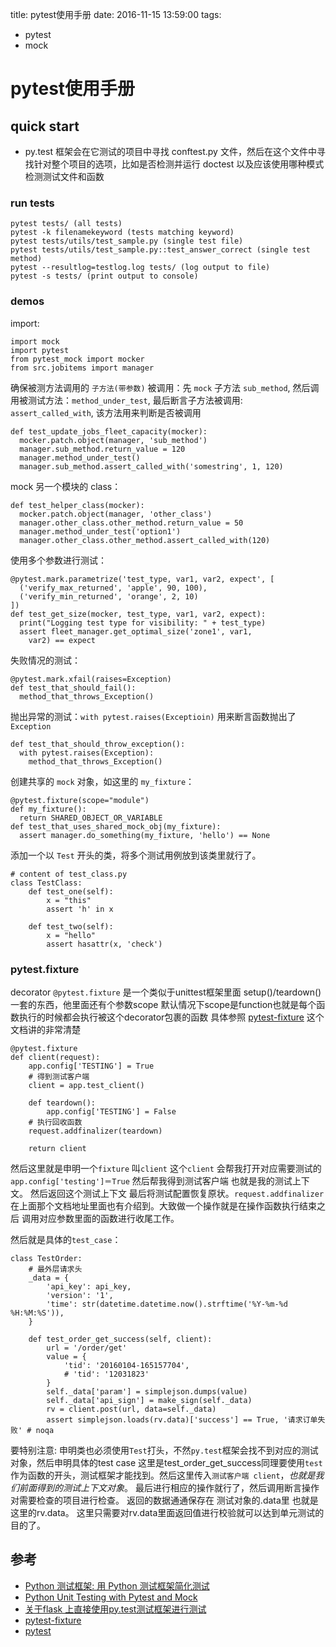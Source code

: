 title: pytest使用手册
date: 2016-11-15 13:59:00
tags:
- pytest
- mock

# pytest使用手册

## quick start

* py.test 框架会在它测试的项目中寻找 conftest.py 文件，然后在这个文件中寻找针对整个项目的选项，比如是否检测并运行 doctest 以及应该使用哪种模式检测测试文件和函数


### run tests

```
pytest tests/ (all tests)
pytest -k filenamekeyword (tests matching keyword)
pytest tests/utils/test_sample.py (single test file)
pytest tests/utils/test_sample.py::test_answer_correct (single test method)
pytest --resultlog=testlog.log tests/ (log output to file)
pytest -s tests/ (print output to console)
```

### demos

import:

```
import mock 
import pytest
from pytest_mock import mocker 
from src.jobitems import manager
```

确保被测方法调用的 `子方法(带参数)` 被调用：先 `mock` 子方法 `sub_method`, 然后调用被测试方法：`method_under_test`, 最后断言子方法被调用: `assert_called_with`, 该方法用来判断是否被调用

```
def test_update_jobs_fleet_capacity(mocker):
  mocker.patch.object(manager, 'sub_method') 
  manager.sub_method.return_value = 120 
  manager.method_under_test()
  manager.sub_method.assert_called_with('somestring', 1, 120)
```

mock 另一个模块的 class：

```
def test_helper_class(mocker):
  mocker.patch.object(manager, 'other_class')
  manager.other_class.other_method.return_value = 50
  manager.method_under_test('option1')
  manager.other_class.other_method.assert_called_with(120)
```


使用多个参数进行测试：

```
@pytest.mark.parametrize('test_type, var1, var2, expect', [
  ('verify_max_returned', 'apple', 90, 100),
  ('verify_min_returned', 'orange', 2, 10)
])
def test_get_size(mocker, test_type, var1, var2, expect):
  print("Logging test type for visibility: " + test_type)
  assert fleet_manager.get_optimal_size('zone1', var1, 
    var2) == expect
```

失败情况的测试：

```
@pytest.mark.xfail(raises=Exception)
def test_that_should_fail(): 
  method_that_throws_Exception()
```

抛出异常的测试：`with pytest.raises(Exceptioin)` 用来断言函数抛出了 `Exception`

```
def test_that_should_throw_exception():
  with pytest.raises(Exception):
    method_that_throws_Exception()
```


创建共享的 `mock` 对象，如这里的 `my_fixture`：

```
@pytest.fixture(scope="module")
def my_fixture(): 
  return SHARED_OBJECT_OR_VARIABLE
def test_that_uses_shared_mock_obj(my_fixture):
  assert manager.do_something(my_fixture, 'hello') == None
```

添加一个以 `Test` 开头的类，将多个测试用例放到该类里就行了。

```
# content of test_class.py
class TestClass:
    def test_one(self):
        x = "this"
        assert 'h' in x

    def test_two(self):
        x = "hello"
        assert hasattr(x, 'check')
```


### pytest.fixture

decorator `@pytest.fixture` 是一个类似于unittest框架里面 setup()/teardown()一套的东西，他里面还有个参数scope 默认情况下scope是function也就是每个函数执行的时候都会执行被这个decorator包裹的函数 具体参照 [pytest-fixture](http://pytest.org/latest/fixture.html#fixture) 这个文档讲的非常清楚

    @pytest.fixture
    def client(request):
        app.config['TESTING'] = True
        # 得到测试客户端
        client = app.test_client()
    
        def teardown():
            app.config['TESTING'] = False
        # 执行回收函数
        request.addfinalizer(teardown)
    
        return client
        
然后这里就是申明一个`fixture` 叫`client` 这个`client` 会帮我打开对应需要测试的`app.config['testing']＝True` 然后帮我得到测试客户端 也就是我的测试上下文。 然后返回这个测试上下文 最后将测试配置恢复原状。`request.addfinalizer` 在上面那个文档地址里面也有介绍到。大致做一个操作就是在操作函数执行结束之后 调用对应参数里面的函数进行收尾工作。

然后就是具体的`test_case`：

    class TestOrder:
        # 最外层请求头
        _data = {
            'api_key': api_key,
            'version': '1',
            'time': str(datetime.datetime.now().strftime('%Y-%m-%d %H:%M:%S')),
        }
    
        def test_order_get_success(self, client):
            url = '/order/get'
            value = {
                'tid': '20160104-165157704',
                # 'tid': '12031823'
            }
            self._data['param'] = simplejson.dumps(value)
            self._data['api_sign'] = make_sign(self._data)
            rv = client.post(url, data=self._data)
            assert simplejson.loads(rv.data)['success'] == True, '请求订单失败' # noqa
            
要特别注意: 申明类也必须使用`Test`打头，不然`py.test`框架会找不到对应的测试对象，然后申明具体的test case 这里是test_order_get_success同理要使用`test`作为函数的开头，测试框架才能找到。然后这里传入`测试客户端 client`，*也就是我们前面得到的测试上下文对象*。 最后进行相应的操作就行了，然后调用断言操作对需要检查的项目进行检查。 返回的数据通通保存在 测试对象的.data里 也就是这里的rv.data。 这里只需要对rv.data里面返回值进行校验就可以达到单元测试的目的了。


## 参考

* [Python 测试框架: 用 Python 测试框架简化测试](https://www.ibm.com/developerworks/cn/aix/library/au-python_test/)
* [Python Unit Testing with Pytest and Mock](python_unit_testing_with_pytest_and_mock.md)
* [关于flask 上直接使用py.test测试框架进行测试](http://www.lai18.com/content/4983106.html)
* [pytest-fixture](http://senarukana.github.io/2015/05/29/pytest-fixture/)
* [pytest](http://doc.pytest.org/en/latest/contents.html)